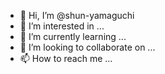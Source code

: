 - 👋 Hi, I’m @shun-yamaguchi
- 👀 I’m interested in ...
- 🌱 I’m currently learning ...
- 💞️ I’m looking to collaborate on ...
- 📫 How to reach me ...

<!---
shun-yamaguchi/shun-yamaguchi is a ✨ special ✨ repository because its `README.md` (this file) appears on your GitHub profile.
You can click the Preview link to take a look at your changes.
--->
